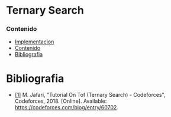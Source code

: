 # Ternary Search

### Contenido

* [Implementacion](#)
* [Contenido](#contenido)
* [Bibliografia](#bibliografia)

# Bibliografia

* [[1]](https://codeforces.com/blog/entry/60702) M. Jafari, "Tutorial On Tof (Ternary Search) - Codeforces", Codeforces, 2018. [Online]. Available: https://codeforces.com/blog/entry/60702.
